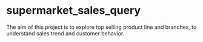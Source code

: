 # supermarket_sales_query
The aim of this project is to explore top selling product line and branches, to understand sales trend and customer behavior. 
